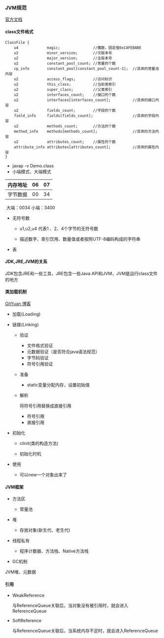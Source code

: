 
### JVM规范

[官方文档](https://docs.oracle.com/javase/specs/jvms/se8/html/jvms-4.html#jvms-4.7)

#### class文件格式

```
ClassFile {
    u4             magic;               //魔数，固定值0xCAFEBABE
    u2             minor_version;       //次版本号
    u2             major_version;       //主版本号
    u2             constant_pool_count; //常量的个数
    cp_info        constant_pool[constant_pool_count-1];  //具体的常量池内容
    u2             access_flags;        //访问标识
    u2             this_class;          //当前类索引
    u2             super_class;         //父类索引
    u2             interfaces_count;    //接口的个数
    u2             interfaces[interfaces_count];          //具体的接口内容
    u2             fields_count;        //字段的个数
    field_info     fields[fields_count];                  //具体的字段内容
    u2             methods_count;       //方法的个数
    method_info    methods[methods_count];                //具体的方法内容
    u2             attributes_count;    //属性的个数
    attribute_info attributes[attributes_count];          //具体的属性内容
}
```

- javap -v Demo.class
- 小端模式、大端模式

| 内存地址 | 06   |   07 |
| :------: | ---- | ---: |
| 字节数据 | 00   |   34 |

​	大端：0034 小端：3400

- 无符号数

  - u1,u2,u4 代表1 、2、4个字节的无符号数

  - 描述数字、索引饮用、数量值或者按照UTF-8编码构成的字符串

    

- 表



#### JDK,JRE,JVM的关系

JDK包含JRE和一些工具，JRE包含一些Java API和JVM，JVM是运行class文件的地方



#### 类加载机制

[GitYuan 博客](http://gityuan.com/2015/10/25/jvm-class-loading/)

- 加载(Loading)

- 链接(Linking)

  - 验证

    - 文件格式验证
    - 元数据验证（是否符合java语法规范）
    - 字节码验证
    - 符号引用验证

  - 准备

    - static变量分配内存，设置初始值

  - 解析

    将符号引用替换成直接引用

    - 符号引用
    - 直接引用

- 初始化

  - clinit(类的构造方法)

  - 初始化时机

    

- 使用

  - 可以new一个对象出来了



#### JVM框架

- 方法区
  - 常量池
- 堆
  - 存放对象(新生代、老生代)
- 线程私有
  - 程序计数器、方法栈、Native方法栈

- GC机制

JVM堆、元数据



#### 引用

- WeakReference

  与ReferenceQueue关联后，当对象没有被引用时，就会进入ReferenceQueue



- SoftReference

  与ReferenceQueue关联后，当系统内存不足时，就会进入ReferenceQueue